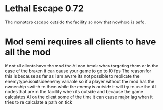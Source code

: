 
# Lethal Escape 0.72

The monsters escape outside the facility so now that nowhere is safe!.

# Mod semi requires all clients to have all the mod
if not all clients have the mod the AI can break when targeting them or in the case of the braken it can cause your game to go to 10 fps
The reason for this is because as far as I am aware its not possible to replicate the enemytype.isoutsideenemy variable so if a player without the mod has the ownership 
switch to them while the enemy is outside it will try to use the AI nodes that are in the facillity when its outside and because the game calculates AI on the client some of the time it can cause major lag when it tries to re calculate a path on tick 
